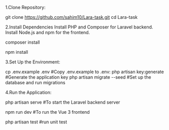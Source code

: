 1.Clone Repository:

git clone https://github.com/sahim10/Lara-task.git
cd Lara-task

2.Install Dependencies
Install PHP and Composer for Laravel backend.
Install Node.js and npm for the frontend.

composer install

npm install

3.Set Up the Environment:

cp .env.example .env #Copy .env.example to .env:
php artisan key:generate #Generate the application key
php artisan migrate --seed  #Set up the database and run migrations


4.Run the Application:

php artisan serve  #To start the Laravel backend server

npm run dev  #To run the Vue 3 frontend

php artisan test #run unit test